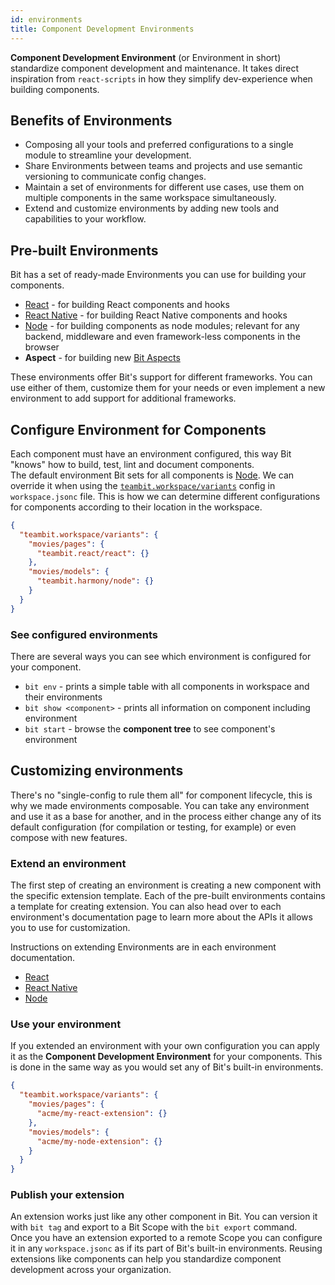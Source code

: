 ```yaml
---
id: environments
title: Component Development Environments
---
```


**Component Development Environment** (or Environment in short) standardize component development and maintenance. It takes direct inspiration from `react-scripts` in how they simplify dev-experience when building components.

## Benefits of Environments

- Composing all your tools and preferred configurations to a single module to streamline your development.
- Share Environments between teams and projects and use semantic versioning to communicate config changes.
- Maintain a set of environments for different use cases, use them on multiple components in the same workspace simultaneously.
- Extend and customize environments by adding new tools and capabilities to your workflow.

## Pre-built Environments

Bit has a set of ready-made Environments you can use for building your components.

- [React](/aspects/react) - for building React components and hooks
- [React Native](/aspects/react-native) - for building React Native components and hooks
- [Node](/aspects/node) - for building components as node modules; relevant for any backend, middleware and even framework-less components in the browser
- **Aspect** - for building new [Bit Aspects](/aspects/aspects-overview)

These environments offer Bit's support for different frameworks. You can use either of them, customize them for your needs or even implement a new environment to add support for additional frameworks.

## Configure Environment for Components

Each component must have an environment configured, this way Bit "knows" how to build, test, lint and document components.  
The default environment Bit sets for all components is [Node](/aspects/node). We can override it when using the [`teambit.workspace/variants`](/aspects/variants) config in `workspace.jsonc` file. This is how we can determine different configurations for components according to their location in the workspace.

```json title="workspace.jsonc"
{
  "teambit.workspace/variants": {
    "movies/pages": {
      "teambit.react/react": {}
    },
    "movies/models": {
      "teambit.harmony/node": {}
    }
  }
}
```

### See configured environments

There are several ways you can see which environment is configured for your component.

- `bit env` - prints a simple table with all components in workspace and their environments
- `bit show <component>` - prints all information on component including environment
- `bit start` - browse the **component tree** to see component's environment

## Customizing environments

There's no "single-config to rule them all" for component lifecycle, this is why we made environments composable. You can take any environment and use it as a base for another, and in the process either change any of its default configuration (for compilation or testing, for example) or even compose with new features.

### Extend an environment

The first step of creating an environment is creating a new component with the specific extension template. Each of the pre-built environments contains a template for creating extension. You can also head over to each environment's documentation page to learn more about the APIs it allows you to use for customization.

Instructions on extending Environments are in each environment documentation.

- [React](/aspects/react#customize-environment)
- [React Native](/aspects/react-native#customize-environment)
- [Node](/aspects/node#customize-environment)

### Use your environment

If you extended an environment with your own configuration you can apply it as the **Component Development Environment** for your components. This is done in the same way as you would set any of Bit's built-in environments.

```json title="workspace.jsonc"
{
  "teambit.workspace/variants": {
    "movies/pages": {
      "acme/my-react-extension": {}
    },
    "movies/models": {
      "acme/my-node-extension": {}
    }
  }
}
```

### Publish your extension

An extension works just like any other component in Bit. You can version it with `bit tag` and export to a Bit Scope with the `bit export` command.  
Once you have an extension exported to a remote Scope you can configure it in any `workspace.jsonc` as if its part of Bit's built-in environments. Reusing extensions like components can help you standardize component development across your organization.

